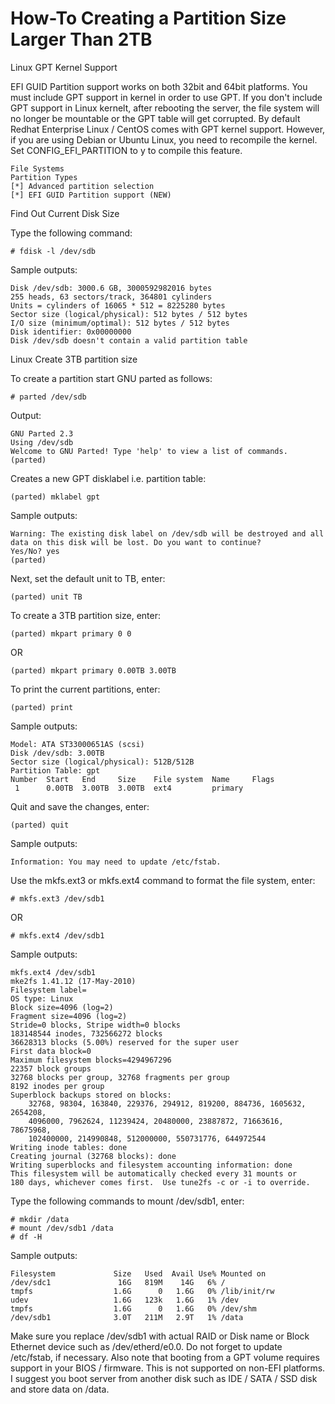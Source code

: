 # How-To Creating a Partition Size Larger Than 2TB

Linux GPT Kernel Support

EFI GUID Partition support works on both 32bit and 64bit platforms. You must include GPT support in kernel in order to use GPT. If you don't include GPT support in Linux kernelt, after rebooting the server, the file system will no longer be mountable or the GPT table will get corrupted. By default Redhat Enterprise Linux / CentOS comes with GPT kernel support. However, if you are using Debian or Ubuntu Linux, you need to recompile the kernel. Set CONFIG_EFI_PARTITION to y to compile this feature.
```
File Systems
Partition Types
[*] Advanced partition selection
[*] EFI GUID Partition support (NEW)
```

Find Out Current Disk Size

Type the following command:
```
# fdisk -l /dev/sdb
```

Sample outputs:
```
Disk /dev/sdb: 3000.6 GB, 3000592982016 bytes
255 heads, 63 sectors/track, 364801 cylinders
Units = cylinders of 16065 * 512 = 8225280 bytes
Sector size (logical/physical): 512 bytes / 512 bytes
I/O size (minimum/optimal): 512 bytes / 512 bytes
Disk identifier: 0x00000000
Disk /dev/sdb doesn't contain a valid partition table
```

Linux Create 3TB partition size

To create a partition start GNU parted as follows:
```
# parted /dev/sdb
```
Output:
```
GNU Parted 2.3
Using /dev/sdb
Welcome to GNU Parted! Type 'help' to view a list of commands.
(parted)
```

Creates a new GPT disklabel i.e. partition table:
```
(parted) mklabel gpt
```
Sample outputs:
```
Warning: The existing disk label on /dev/sdb will be destroyed and all data on this disk will be lost. Do you want to continue?
Yes/No? yes
(parted)
```
Next, set the default unit to TB, enter:
```
(parted) unit TB
```

To create a 3TB partition size, enter:
```
(parted) mkpart primary 0 0
```
OR
```
(parted) mkpart primary 0.00TB 3.00TB
```
To print the current partitions, enter:
```
(parted) print
```
Sample outputs:
```
Model: ATA ST33000651AS (scsi)
Disk /dev/sdb: 3.00TB
Sector size (logical/physical): 512B/512B
Partition Table: gpt
Number  Start   End     Size    File system  Name     Flags
 1      0.00TB  3.00TB  3.00TB  ext4         primary
```
Quit and save the changes, enter:
```
(parted) quit
```
Sample outputs:
```
Information: You may need to update /etc/fstab.
```

Use the mkfs.ext3 or mkfs.ext4 command to format the file system, enter:
```
# mkfs.ext3 /dev/sdb1
```
OR
```
# mkfs.ext4 /dev/sdb1
```
Sample outputs:
```
mkfs.ext4 /dev/sdb1
mke2fs 1.41.12 (17-May-2010)
Filesystem label=
OS type: Linux
Block size=4096 (log=2)
Fragment size=4096 (log=2)
Stride=0 blocks, Stripe width=0 blocks
183148544 inodes, 732566272 blocks
36628313 blocks (5.00%) reserved for the super user
First data block=0
Maximum filesystem blocks=4294967296
22357 block groups
32768 blocks per group, 32768 fragments per group
8192 inodes per group
Superblock backups stored on blocks:
	32768, 98304, 163840, 229376, 294912, 819200, 884736, 1605632, 2654208,
	4096000, 7962624, 11239424, 20480000, 23887872, 71663616, 78675968,
	102400000, 214990848, 512000000, 550731776, 644972544
Writing inode tables: done
Creating journal (32768 blocks): done
Writing superblocks and filesystem accounting information: done
This filesystem will be automatically checked every 31 mounts or
180 days, whichever comes first.  Use tune2fs -c or -i to override.
```

Type the following commands to mount /dev/sdb1, enter:
```
# mkdir /data
# mount /dev/sdb1 /data
# df -H
```

Sample outputs:
```
Filesystem             Size   Used  Avail Use% Mounted on
/dev/sdc1               16G   819M    14G   6% /
tmpfs                  1.6G      0   1.6G   0% /lib/init/rw
udev                   1.6G   123k   1.6G   1% /dev
tmpfs                  1.6G      0   1.6G   0% /dev/shm
/dev/sdb1              3.0T   211M   2.9T   1% /data
```

Make sure you replace /dev/sdb1 with actual RAID or Disk name or Block Ethernet device such as /dev/etherd/e0.0. Do not forget to update /etc/fstab, if necessary. Also note that booting from a GPT volume requires support in your BIOS / firmware. This is not supported on non-EFI platforms. I suggest you boot server from another disk such as IDE / SATA / SSD disk and store data on /data.